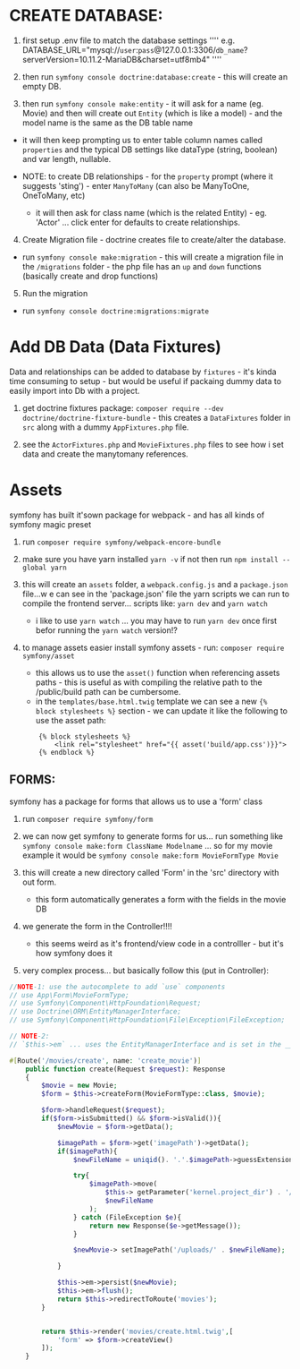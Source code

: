 # CREATE DATABASE:
1. first setup .env file to match the database settings
''''
e.g. DATABASE_URL="mysql://`user`:`pass`@127.0.0.1:3306/`db_name`?serverVersion=10.11.2-MariaDB&charset=utf8mb4"
''''
2. then run `symfony console doctrine:database:create` - this will create an empty DB.

3. then run `symfony console make:entity` - it will ask for a name (eg. Movie) and then will create out `Entity` (which is like a model) - and the model name is the same as the DB table name

- it will then keep prompting us to enter table column names called `properties` and the typical DB settings like dataType (string, boolean) and var length, nullable.

- NOTE: to create DB relationships - for the `property` prompt (where it suggests 'sting') - enter `ManyToMany` (can also be ManyToOne, OneToMany, etc)

    - it will then ask for class name (which is the related Entity) - eg. 'Actor' ... click enter for defaults to create relationships.

4. Create Migration file - doctrine creates file to create/alter the database.
 - run `symfony console make:migration` - this will create a migration file in the `/migrations` folder - the php file has an `up` and `down` functions (basically create and drop functions)

5. Run the migration
- run `symfony console doctrine:migrations:migrate` 


# Add DB Data (Data Fixtures)
Data and relationships can be added to database by `fixtures` - it's kinda time consuming to setup - but would be useful if packaing dummy data to easily import into Db with a project.

1. get doctrine fixtures package: `composer require --dev doctrine/doctrine-fixture-bundle` - this creates a `DataFixtures` folder in `src` along with a dummy `AppFixtures.php` file.

2. see the `ActorFixtures.php` and `MovieFixtures.php` files to see how i set data and create the manytomany references.


#  Assets
symfony has built it'sown package for webpack - and has all kinds of symfony magic preset
1. run `composer require symfony/webpack-encore-bundle`
2. make sure you have yarn installed `yarn -v` if not then run `npm install --global yarn`
3. this will create an `assets` folder, a `webpack.config.js` and a `package.json` file...w e can see in the 'package.json' file the yarn scripts we can run to compile the frontend server... scripts like: `yarn dev` and `yarn watch`
    - i like to use `yarn watch` 
    ... you may have to run `yarn dev` once first befor running the `yarn watch` version!?

4. to manage assets easier install symfony assets - run: `composer require symfony/asset`
    - this allows us to use the `asset()` function when referencing assets paths - this is useful as with compiling the relative path to the /public/build path can be cumbersome.
    - in the `templates/base.html.twig` template we can see a new `{% block stylesheets %}` section - we can update it like the following to use the asset path:
    ````twig
        {% block stylesheets %}
            <link rel="stylesheet" href="{{ asset('build/app.css')}}">
        {% endblock %}
    ````


## FORMS:
symfony has a package for forms that allows us to use a 'form' class
1. run `composer require symfony/form`
2. we can now get symfony to generate forms for us... run something like `symfony console make:form ClassName Modelname` 
... so for my movie example it would be `symfony console make:form MovieFormType Movie`
3. this will create a new directory called 'Form' in the 'src' directory with out form.
    - this form automatically generates a form with the fields in the movie DB 
4. we generate the form in the Controller!!!!
    - this seems weird as it's frontend/view code in a controlller - but it's how symfony does it

5. very complex process... but basically follow this (put in Controller):
````php
//NOTE-1: use the autocomplete to add `use` components
// use App\Form\MovieFormType;
// use Symfony\Component\HttpFoundation\Request;
// use Doctrine\ORM\EntityManagerInterface;
// use Symfony\Component\HttpFoundation\File\Exception\FileException;

// NOTE-2:
// `$this->em` ... uses the EntityManagerInterface and is set in the __constructor

#[Route('/movies/create', name: 'create_movie')]
    public function create(Request $request): Response
    {
        $movie = new Movie;
        $form = $this->createForm(MovieFormType::class, $movie);

        $form->handleRequest($request);
        if($form->isSubmitted() && $form->isValid()){
            $newMovie = $form->getData();

            $imagePath = $form->get('imagePath')->getData();
            if($imagePath){
                $newFileName = uniqid(). '.'.$imagePath->guessExtension();

                try{
                    $imagePath->move(
                        $this-> getParameter('kernel.project_dir') . '/public/uploads',
                        $newFileName
                    );
                } catch (FileException $e){
                    return new Response($e->getMessage());
                }

                $newMovie-> setImagePath('/uploads/' . $newFileName);

            }

            $this->em->persist($newMovie);
            $this->em->flush();
            return $this->redirectToRoute('movies');
        }


        return $this->render('movies/create.html.twig',[
            'form' => $form->createView()
        ]);
    }
````
